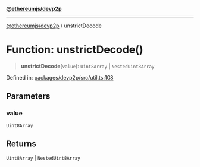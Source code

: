 [**@ethereumjs/devp2p**](../README.md)

***

[@ethereumjs/devp2p](../README.md) / unstrictDecode

# Function: unstrictDecode()

> **unstrictDecode**(`value`): `Uint8Array` \| `NestedUint8Array`

Defined in: [packages/devp2p/src/util.ts:108](https://github.com/Dargon789/ethereumjs-monorepo/blob/master/packages/devp2p/src/util.ts#L108)

## Parameters

### value

`Uint8Array`

## Returns

`Uint8Array` \| `NestedUint8Array`

